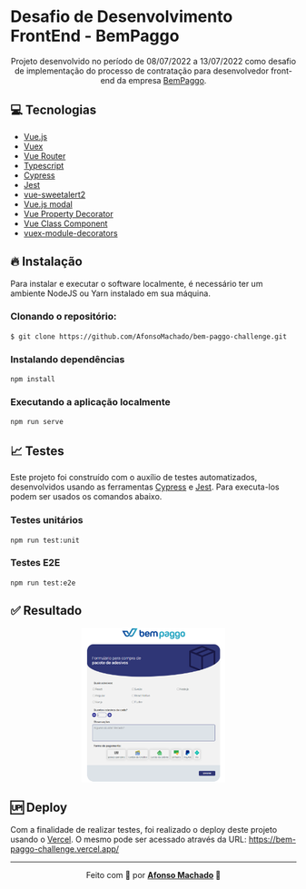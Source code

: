 # Desafio de Desenvolvimento FrontEnd - BemPaggo

<p align="center">
Projeto desenvolvido no período de 08/07/2022 a 13/07/2022 como desafio de implementação do processo de contratação para desenvolvedor front-end da empresa <a href="https://www.bempaggo.com.br/">BemPaggo</a>.</p>

 ## :computer: Tecnologias
<ul>
 <li><a href="https://github.com/vuejs/vue">Vue.js</a></li>
 <li><a href="https://github.com/vuejs/vuex#readme">Vuex</a></li>
 <li><a href="https://github.com/vuejs/router#readme">Vue Router</a></li>
 <li><a href="https://www.typescriptlang.org/">Typescript</a></li>
 <li><a href="https://github.com/cypress-io/cypress">Cypress</a></li>
 <li><a href="https://jestjs.io/">Jest</a></li>
 <li><a href="https://avil13.github.io/vue-sweetalert2/">vue-sweetalert2</a></li>
 <li><a href="https://github.com/euvl/vue-js-modal#readme">Vue.js modal</a></li>
 <li><a href="https://github.com/kaorun343/vue-property-decorator#readme">Vue Property Decorator
</a></li>
 <li><a href="https://github.com/vuejs/vue-class-component#readme">Vue Class Component
</a></li>
 <li><a href="https://github.com/championswimmer/vuex-module-decorators#readme">vuex-module-decorators
</a></li>
</ul>

## :fire: Instalação

Para instalar e executar o software localmente, é necessário ter um ambiente NodeJS ou Yarn instalado em sua máquina.

### Clonando o repositório:

```
$ git clone https://github.com/AfonsoMachado/bem-paggo-challenge.git
```

### Instalando dependências
```
npm install
```

### Executando a aplicação localmente
```
npm run serve
```

## :chart_with_upwards_trend: Testes

Este projeto foi construído com o auxílio de testes automatizados, desenvolvidos usando as ferramentas <a href="https://github.com/cypress-io/cypress">Cypress</a> e <a href="https://jestjs.io/">Jest</a>. Para executa-los podem ser usados os comandos abaixo.

### Testes unitários
```
npm run test:unit
```

### Testes E2E
```
npm run test:e2e
```

## :white_check_mark: Resultado
<p align="center">
<img style="width:50%;" src="https://github.com/AfonsoMachado/bem-paggo-challenge/blob/master/.github/checkout.png" alt="" />
</p>

## :up: Deploy

Com a finalidade de realizar testes, foi realizado o deploy deste projeto usando o <a target="_blank" href="https://vercel.com/">Vercel</a>. O mesmo pode ser acessado através da URL: https://bem-paggo-challenge.vercel.app/

---

<p align="center">Feito com 💜 por <strong><a href="https://www.linkedin.com/in/AfonsoMachado/">Afonso Machado</a> 🥰 </strong> </p>
